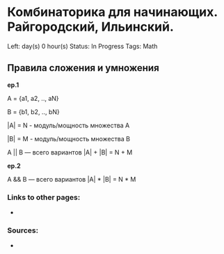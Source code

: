 # Комбинаторика для начинающих. Райгородский, Ильинский.

Left:  day(s) 0 hour(s) 
Status: In Progress
Tags: Math

## Правила сложения и умножения

**ep.1**

A = {a1, a2, .., aN}

B = {b1, b2, .., bN} 

|A| = N - модуль/мощность множества A 

|B| = M - модуль/мощность множества B 

A || B — всего вариантов |A| + |B| = N + M

**ep.2**

A && B — всего вариантов |A| * |B| = N * M

### Links to other pages:

- 

### Sources:

-